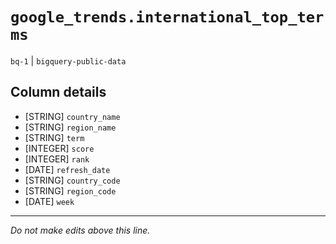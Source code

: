 # `google_trends.international_top_terms`
`bq-1` | `bigquery-public-data`

## Column details
* [STRING]    `country_name`
* [STRING]    `region_name`
* [STRING]    `term`
* [INTEGER]   `score`
* [INTEGER]   `rank`
* [DATE]      `refresh_date`
* [STRING]    `country_code`
* [STRING]    `region_code`
* [DATE]      `week`

-------------------------------------------------------------------------------
*Do not make edits above this line.*
